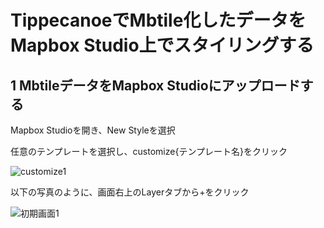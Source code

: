 # TippecanoeでMbtile化したデータをMapbox Studio上でスタイリングする

## 1 MbtileデータをMapbox Studioにアップロードする

Mapbox Studioを開き、New Styleを選択

任意のテンプレートを選択し、customize{テンプレート名}をクリック

![customize1](https://user-images.githubusercontent.com/72395572/146740177-61a57238-94cb-483a-bbdb-6dbe0e9c7f1c.jpg)

以下の写真のように、画面右上のLayerタブから+をクリック

![初期画面1](https://user-images.githubusercontent.com/72395572/146738996-426a5ff1-47b3-47a5-ba93-0ffb5d950e21.jpg)

